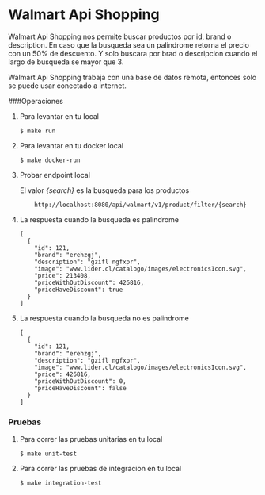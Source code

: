 # Walmart Api Shopping
Walmart Api Shopping nos permite buscar productos por id, brand o description.
En caso que la busqueda sea un palindrome retorna el precio con un 50% de descuento.
Y solo buscara por brad o descripcion cuando el largo de busqueda se mayor que 3.

Walmart Api Shopping trabaja con una base de datos remota, entonces solo se
puede usar conectado a internet.

###Operaciones

1. Para levantar en tu local
    ```
    $ make run
    ```
2. Para levantar en tu docker local
    ```
    $ make docker-run
    ```
3. Probar endpoint local
   
    El valor *{search}* es la busqueda para los productos
    ```
        http://localhost:8080/api/walmart/v1/product/filter/{search}
    ```

4. La respuesta cuando la busqueda es palindrome

    ```
    [
      {
        "id": 121,
        "brand": "erehzgj",
        "description": "gzifl ngfxpr",
        "image": "www.lider.cl/catalogo/images/electronicsIcon.svg",
        "price": 213408,
        "priceWithOutDiscount": 426816,
        "priceHaveDiscount": true
      }
    ]
    ```

4. La respuesta cuando la busqueda no es palindrome

    ```
    [
      {
        "id": 121,
        "brand": "erehzgj",
        "description": "gzifl ngfxpr",
        "image": "www.lider.cl/catalogo/images/electronicsIcon.svg",
        "price": 426816,
        "priceWithOutDiscount": 0,
        "priceHaveDiscount": false
      }
    ]
    ```

### Pruebas

1. Para correr las pruebas unitarias en tu local
    ```
    $ make unit-test
    ```
2. Para correr las pruebas de integracion en tu local
    ```
    $ make integration-test
    ```
